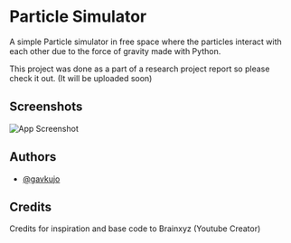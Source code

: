 
# Particle Simulator

A simple Particle simulator in free space where the particles interact with each other due to the force of gravity made with Python.

This project was done as a part of a research project report so please check it out.
(It will be uploaded soon)





## Screenshots

![App Screenshot](https://via.placeholder.com/468x300?text=App+Screenshot+Here)


## Authors

- [@gavkujo](https://www.github.com/gavkujo)


## Credits 

Credits for inspiration and base code to Brainxyz (Youtube Creator)
